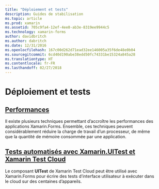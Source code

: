 ```yaml
---
title: "Déploiement et tests"
description: Guides de stabilisation
ms.topic: article
ms.prod: xamarin
ms.assetid: 705c9fa4-12ef-4ee0-ab3e-8319ee9944c5
ms.technology: xamarin-forms
author: davidbritch
ms.author: dabritch
ms.date: 12/31/2016
ms.openlocfilehash: 167c00d262d71ead32ee146005a35f6de48e0b04
ms.sourcegitcommit: 6cd40d190abe38edd50fc74331be15324a845a28
ms.translationtype: HT
ms.contentlocale: fr-FR
ms.lasthandoff: 02/27/2018
---
```

# <a name="deployment-and-testing"></a>Déploiement et tests

## <a name="performanceperformancemd"></a>[Performances](performance.md)

Il existe plusieurs techniques permettant d’accroître les performances des applications Xamarin.Forms. Ensemble, ces techniques peuvent considérablement réduire la charge de travail d’un processeur, de même que la quantité de mémoire consommée par une application.

## <a name="automated-testing-with-xamarinuitest-and-xamarin-test-clouduitest-and-test-cloudmd"></a>[Tests automatisés avec Xamarin.UITest et Xamarin Test Cloud](uitest-and-test-cloud.md)

Le composant **UITest** de Xamarin Test Cloud peut être utilisé avec Xamarin.Forms pour écrire des tests d’interface utilisateur à exécuter dans le cloud sur des centaines d’appareils.

